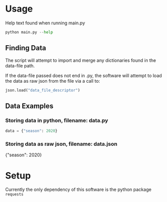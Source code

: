 # Usage 
Help text found when running main.py
```python
python main.py --help
```

## Finding Data
The script will attempt to import and merge any dictionaries found in the data-file path.

If the data-file passed does not end in .py, the software will attempt to load the data as raw json from the file via a call to:
```python
json.load("data_file_descriptor")
```

## Data Examples 
### Storing data in python, filename: data.py
```python
data = {"season": 2020}
```

### Storing data as raw json, filename: data.json
{"season": 2020}

# Setup
Currently the only dependency of this software is the python package `requests`

